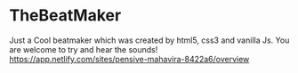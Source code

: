 # TheBeatMaker
Just a Cool beatmaker which was created by html5, css3 and vanilla Js.
You are welcome to try and hear the sounds!
https://app.netlify.com/sites/pensive-mahavira-8422a6/overview
